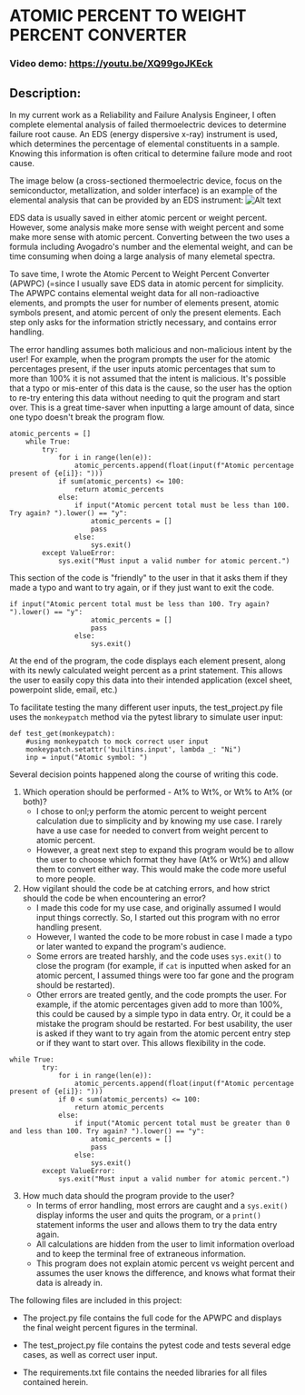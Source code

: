 # ATOMIC PERCENT TO WEIGHT PERCENT CONVERTER
### Video demo: <https://youtu.be/XQ99goJKEck>
## Description:
In my current work as a Reliability and Failure Analysis Engineer, I often complete elemental analysis of failed thermoelectric devices to determine failure root cause. An EDS (energy dispersive x-ray) instrument is used, which determines the percentage of elemental constituents in a sample. Knowing this information is often critical to determine failure mode and root cause.

The image below (a cross-sectioned thermoelectric device, focus on the semiconductor, metallization, and solder interface) is an example of the elemental analysis that can be provided by an EDS instrument:
![Alt text](image.png)

EDS data is usually saved in either atomic percent or weight percent. However, some analysis make more sense with weight percent and some make more sense with atomic percent. Converting between the two uses a formula including Avogadro's number and the elemental weight, and can be time consuming when doing a large analysis of many elemetal spectra.

To save time, I wrote the Atomic Percent to Weight Percent Converter (APWPC) (=since I usually save EDS data in atomic percent for simplicity. The APWPC contains elemental weight data for all non-radioactive elements, and prompts the user for number of elements present, atomic symbols present, and atomic percent of only the present elements. Each step only asks for the information strictly necessary, and contains error handling.

The error handling assumes both malicious and non-malicious intent by the user! For example, when the program prompts the user for the atomic percentages present, if the user inputs atomic percentages that sum to more than 100% it is not assumed that the intent is malicious. It's possible that a typo or mis-enter of this data is the cause, so the user has the option to re-try entering this data without needing to quit the program and start over. This is a great time-saver when inputting a large amount of data, since one typo doesn't break the program flow.
```
atomic_percents = []
    while True:
        try:
            for i in range(len(e)):
                atomic_percents.append(float(input(f"Atomic percentage present of {e[i]}: ")))
            if sum(atomic_percents) <= 100:
                return atomic_percents
            else:
                if input("Atomic percent total must be less than 100. Try again? ").lower() == "y":
                    atomic_percents = []
                    pass
                else:
                    sys.exit()
        except ValueError:
            sys.exit("Must input a valid number for atomic percent.")
```

This section of the code is "friendly" to the user in that it asks them if they made a typo and want to try again, or if they just want to exit the code.

```
if input("Atomic percent total must be less than 100. Try again? ").lower() == "y":
                    atomic_percents = []
                    pass
                else:
                    sys.exit()
```

At the end of the program, the code displays each element present, along with its newly calculated weight percent as a print statement. This allows the user to easily copy this data into their intended application (excel sheet, powerpoint slide, email, etc.)

To facilitate testing the many different user inputs, the test_project.py file uses the `monkeypatch` method via the pytest library to simulate user input:

```
def test_get(monkeypatch):
    #using monkeypatch to mock correct user input
    monkeypatch.setattr('builtins.input', lambda _: "Ni")
    inp = input("Atomic symbol: ")
```

Several decision points happened along the course of writing this code.
1. Which operation should be performed - At% to Wt%, or Wt% to At% (or both)?
    - I chose to onl;y perform the atomic percent to weight percent calculation due to simplicity and by knowing my use case. I rarely have a use case for needed to convert from weight percent to atomic percent.
    - However, a great next step to expand this program would be to allow the user to choose which format they have (At% or Wt%) and allow them to convert either way. This would make the code more useful to more people.
2. How vigilant should the code be at catching errors, and how strict should the code be when encountering an error?
    - I made this code for my use case, and originally assumed I would input things correctly. So, I started out this program with no error handling present.
    - However, I wanted the code to be more robust in case I made a typo or later wanted to expand the program's audience.
    - Some errors are treated harshly, and the code uses `sys.exit()` to close the program (for example, if `cat` is inputted when asked for an atomic percent, I assumed things were too far gone and the program should be restarted).
    - Other errors are treated gently, and the code prompts the user. For example, if the atomic percentages given add to more than 100%, this could be caused by a simple typo in data entry. Or, it could be a mistake the program should be restarted. For best usability, the user is asked if they want to try again from the atomic percent entry step or if they want to start over. This allows flexibility in the code.

```
while True:
        try:
            for i in range(len(e)):
                atomic_percents.append(float(input(f"Atomic percentage present of {e[i]}: ")))
            if 0 < sum(atomic_percents) <= 100:
                return atomic_percents
            else:
                if input("Atomic percent total must be greater than 0 and less than 100. Try again? ").lower() == "y":
                    atomic_percents = []
                    pass
                else:
                    sys.exit()
        except ValueError:
            sys.exit("Must input a valid number for atomic percent.")
```

3. How much data should the program provide to the user?
    - In terms of error handling, most errors are caught and a `sys.exit()` display informs the user and quits the program, or a `print()` statement informs the user and allows them to try the data entry again.
    - All calculations are hidden from the user to limit information overload and to keep the terminal free of extraneous information.
    - This program does not explain atomic percent vs weight percent and assumes the user knows the difference, and knows what format their data is already in.


The following files are included in this project:
- The project.py file contains the full code for the APWPC and displays the final weight percent figures in the terminal.

- The test_project.py file contains the pytest code and tests several edge cases, as well as correct user input.

- The requirements.txt file contains the needed libraries for all files contained herein.
